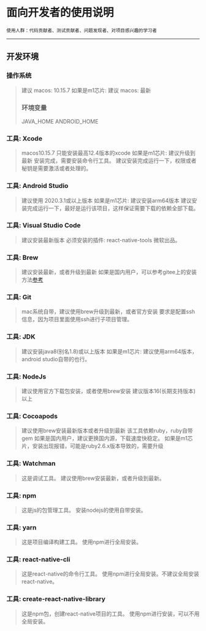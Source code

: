# 面向开发者的使用说明
    使用人群：代码贡献者、测试贡献者、问题发现者、对项目感兴趣的学习者

---

## 开发环境

### 操作系统
> 建议 macos: 10.15.7
> 如果是m1芯片: 建议 macos: 最新
> ### 环境变量
> JAVA_HOME
> ANDROID_HOME
### 工具: Xcode
> macos10.15.7 只能安装最高12.4版本的xcode
> 如果是m1芯片: 建议升级到最新
> 安装完成，需要安装命令行工具。
> 建议安装完成运行一下，权限或者秘钥是需要激活或者处理的。
### 工具: Android Studio
> 建议使用 2020.3.1或以上版本
> 如果是m1芯片: 建议安装arm64版本
> 建议安装完成运行一下，最好是运行该项目，这样保证需要下载的依赖全部下载。
### 工具: Visual Studio Code
> 建议安装最新版本
> 必须安装的插件: react-native-tools 微软出品。
### 工具: Brew
> 建议安装最新，或者升级到最新
> 如果是国内用户，可以参考gitee上的安装方法[参考](https://gitee.com/cunkai/HomebrewCN)  
### 工具: Git
> mac系统自带，建议使用brew升级到最新，或者官方安装
> 要求是配置ssh信息，因为项目里面使用ssh进行子项目管理。
### 工具: JDK
> 建议安装java8(别名1.8)或以上版本
> 如果是m1芯片: 建议使用arm64版本，android studio自带的也行。
### 工具: NodeJs
> 建议使用官方下载包安装，或者使用brew安装
> 建议版本16(长期支持版本)以上
### 工具: Cocoapods
> 建议使用brew安装最新版本或者升级到最新
> 该工具依赖ruby，ruby自带gem
> 如果是国内用户，建议更换国内源，下载速度快稳定。
> 如果是m1芯片，安装出现报错，可能是ruby2.6.x版本导致的，需要升级
### 工具: Watchman
> 这是调试工具。
> 建议使用brew安装最新，或者升级到最新。
### 工具: npm
> 这是js的包管理工具。
> 安装nodejs的使用自带安装。
### 工具: yarn
> 这是项目编译构建工具。
> 使用npm进行全局安装。
### 工具: react-native-cli
> 这是react-native的命令行工具。
> 使用npm进行全局安装。不建议全局安装react-native。
### 工具: create-react-native-library
> 这是npm包，创建react-native项目的工具。
> 使用npm进行安装，可以不用全局安装。

